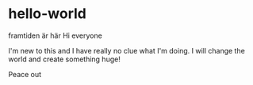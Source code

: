# hello-world
framtiden är här
Hi everyone

I'm new to this and I have really no clue what I'm doing. I will change the world and create something huge!

Peace out
